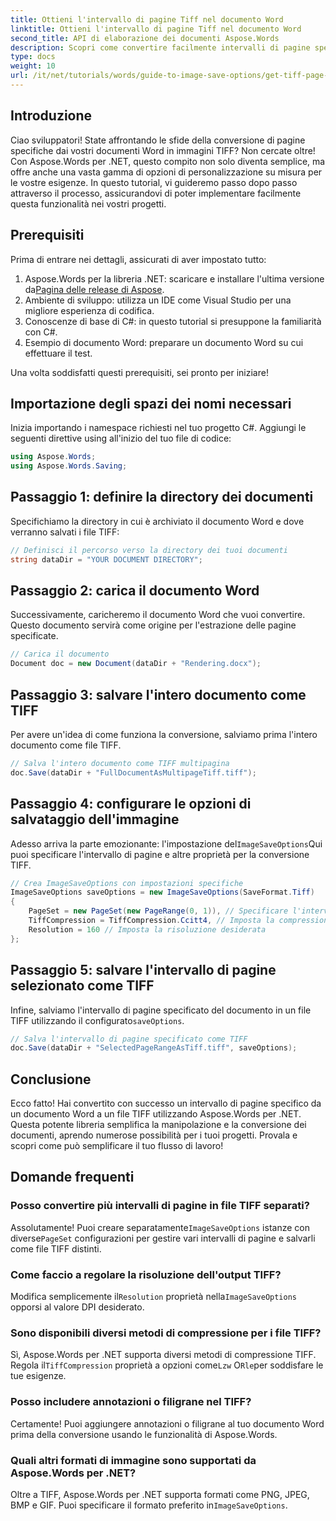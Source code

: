 ```yaml
---
title: Ottieni l'intervallo di pagine Tiff nel documento Word
linktitle: Ottieni l'intervallo di pagine Tiff nel documento Word
second_title: API di elaborazione dei documenti Aspose.Words
description: Scopri come convertire facilmente intervalli di pagine specifici in immagini TIFF con Aspose.Words per .NET. Questa guida passo passo ti accompagna attraverso l'intero processo.
type: docs
weight: 10
url: /it/net/tutorials/words/guide-to-image-save-options/get-tiff-page-range-word-document/
---
```

## Introduzione

Ciao sviluppatori! State affrontando le sfide della conversione di pagine specifiche dai vostri documenti Word in immagini TIFF? Non cercate oltre! Con Aspose.Words per .NET, questo compito non solo diventa semplice, ma offre anche una vasta gamma di opzioni di personalizzazione su misura per le vostre esigenze. In questo tutorial, vi guideremo passo dopo passo attraverso il processo, assicurandovi di poter implementare facilmente questa funzionalità nei vostri progetti.

## Prerequisiti

Prima di entrare nei dettagli, assicurati di aver impostato tutto:

1.  Aspose.Words per la libreria .NET: scaricare e installare l'ultima versione da[Pagina delle release di Aspose](https://releases.aspose.com/words/net/).
2. Ambiente di sviluppo: utilizza un IDE come Visual Studio per una migliore esperienza di codifica.
3. Conoscenze di base di C#: in questo tutorial si presuppone la familiarità con C#.
4. Esempio di documento Word: preparare un documento Word su cui effettuare il test.

Una volta soddisfatti questi prerequisiti, sei pronto per iniziare!

## Importazione degli spazi dei nomi necessari

Inizia importando i namespace richiesti nel tuo progetto C#. Aggiungi le seguenti direttive using all'inizio del tuo file di codice:

```csharp
using Aspose.Words;
using Aspose.Words.Saving;
```

## Passaggio 1: definire la directory dei documenti

Specifichiamo la directory in cui è archiviato il documento Word e dove verranno salvati i file TIFF:

```csharp
// Definisci il percorso verso la directory dei tuoi documenti
string dataDir = "YOUR DOCUMENT DIRECTORY";
```

## Passaggio 2: carica il documento Word

Successivamente, caricheremo il documento Word che vuoi convertire. Questo documento servirà come origine per l'estrazione delle pagine specificate.

```csharp
// Carica il documento
Document doc = new Document(dataDir + "Rendering.docx");
```

## Passaggio 3: salvare l'intero documento come TIFF

Per avere un'idea di come funziona la conversione, salviamo prima l'intero documento come file TIFF.

```csharp
// Salva l'intero documento come TIFF multipagina
doc.Save(dataDir + "FullDocumentAsMultipageTiff.tiff");
```

## Passaggio 4: configurare le opzioni di salvataggio dell'immagine

 Adesso arriva la parte emozionante: l'impostazione del`ImageSaveOptions`Qui puoi specificare l'intervallo di pagine e altre proprietà per la conversione TIFF.

```csharp
// Crea ImageSaveOptions con impostazioni specifiche
ImageSaveOptions saveOptions = new ImageSaveOptions(SaveFormat.Tiff)
{
    PageSet = new PageSet(new PageRange(0, 1)), // Specificare l'intervallo di pagine (a partire da zero)
    TiffCompression = TiffCompression.Ccitt4, // Imposta la compressione TIFF desiderata
    Resolution = 160 // Imposta la risoluzione desiderata
};
```

## Passaggio 5: salvare l'intervallo di pagine selezionato come TIFF

Infine, salviamo l'intervallo di pagine specificato del documento in un file TIFF utilizzando il configurato`saveOptions`.

```csharp
// Salva l'intervallo di pagine specificato come TIFF
doc.Save(dataDir + "SelectedPageRangeAsTiff.tiff", saveOptions);
```

## Conclusione

Ecco fatto! Hai convertito con successo un intervallo di pagine specifico da un documento Word a un file TIFF utilizzando Aspose.Words per .NET. Questa potente libreria semplifica la manipolazione e la conversione dei documenti, aprendo numerose possibilità per i tuoi progetti. Provala e scopri come può semplificare il tuo flusso di lavoro!

## Domande frequenti

### Posso convertire più intervalli di pagine in file TIFF separati?

 Assolutamente! Puoi creare separatamente`ImageSaveOptions` istanze con diverse`PageSet` configurazioni per gestire vari intervalli di pagine e salvarli come file TIFF distinti.

### Come faccio a regolare la risoluzione dell'output TIFF?

 Modifica semplicemente il`Resolution` proprietà nella`ImageSaveOptions` opporsi al valore DPI desiderato.

### Sono disponibili diversi metodi di compressione per i file TIFF?

 Sì, Aspose.Words per .NET supporta diversi metodi di compressione TIFF. Regola il`TiffCompression` proprietà a opzioni come`Lzw` O`Rle`per soddisfare le tue esigenze.

### Posso includere annotazioni o filigrane nel TIFF?

Certamente! Puoi aggiungere annotazioni o filigrane al tuo documento Word prima della conversione usando le funzionalità di Aspose.Words.

### Quali altri formati di immagine sono supportati da Aspose.Words per .NET?

 Oltre a TIFF, Aspose.Words per .NET supporta formati come PNG, JPEG, BMP e GIF. Puoi specificare il formato preferito in`ImageSaveOptions`.